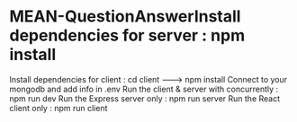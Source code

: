# MEAN-QuestionAnswerInstall dependencies for server : npm install
Install dependencies for client : cd client ---> npm install
Connect to your mongodb and add info in .env
Run the client & server with concurrently : npm run dev
Run the Express server only : npm run server
Run the React client only : npm run client
